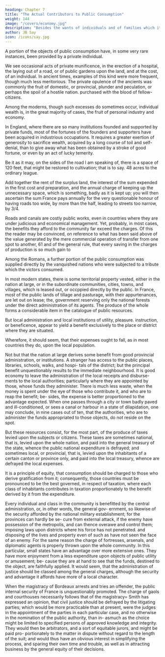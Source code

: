 ```yaml
---
heading: Chapter 7
title: "The Actual Contributors to Public Consumption"
weight: 144
image: "/covers/economy.jpg"
description: "Besides the wants of individuals and of families which it is the object of private consumption to satisfy, the collection of many individuals into a community gives rise to a new class of wants, the wants of the society in its aggregate capacity, the satisfaction of which is the object of public consumption"
author: JB Say
icon: /icons/say.jpg
---
```





A portion of the objects of public consumption have, in some very rare instances, been provided by a private individual.

We see occasional acts of private munificence, in the erection of a hospital, the laying out of a road, or of public gardens upon the land, and at the cost, of an individual. In ancient times, examples of this kind were more frequent, though much less meritorious. The private opulence of the ancients was commonly the fruit of domestic, or provincial, plunder and peculation, or perhaps the spoil of a hostile nation. purchased with the blood of fellow-citizens. 

Among the moderns, though such excesses do sometimes occur, individual wealth is, in the great majority of cases, the fruit of personal industry and economy. 

In England, where there are so many institutions founded and supported by private funds, most of the fortunes of the founders and supporters have been acquired in industrious occupations. It requires a greater exertion of generosity to sacrifice wealth, acquired by a long course of toil and self-denial, than to give away what has been obtained by a stroke of good fortune, or even by an act of lucky temerity.

Be it as it may, on the sides of the road I am speaking of, there is a space of 120 feet, that might be restored to cultivation; that is to say. 48 acres to the ordinary league. 

Add together the rent of the surplus land, the interest of the sum expended in the first cost and preparation, and the annual charge of
keeping up the unnecessary space, which is something, badly as it is kept up; you will then ascertain the sum France pays
annually for the very questionable honour of having roads too wide, by more than the half, leading to streets too narrow, by 3/4. 

Roads and canals are costly public works, even in countries where they are under judicious and economical management.
Yet, probably, in most cases, the benefits they afford to the community far exceed the charges. Of this the reader may be
convinced, on reference to what has been said above of the value generated by the mere commercial operation of transfer from one spot to another, 61 and of the general rule, that every saving in the charges of production is so much gain to

Among the Romans, a further portion of the public consumption was supplied directly by the vanquished nations who were subjected to a tribute which the victors consumed. 

In most modern states, there is some territorial property vested, either in the nation at large, or in the subordinate communities, cities, towns, and villages, which is leased out, or occppied directly by the public. In France, most of the public lands of tillage and pasturage, with their appurtenances, are let out on lease; the, government reserving only the national forests under the direct administration of its agents. The produce of the whole forms a considerable item in the catalogue of public resources.

But local administration and local institutions of utility, pleasure. instruction, or beneficence, appear to yield a benefit exclusively to the place or district where they are situated.

Wherefore, it should seem, that their expenses ought to fall, as in most countries they do, upon the local population. 

Not but that the nation at large derives some benefit from good
provincial administration, or institutions. A stranger has access to the public places, libraries, schools, walks, and hospi-
tals of the district; but the principal benefit unquestionably
results to the immediate neighbourhood. It is good economy
to leave the administration of the local receipts and disburse-
ments to the local authorities; particularly where they are
appointed by those, whose funds they administer. There is
much less waste, when the money is spent under the eye of
those who contribute it, and who are to reap the benefit; be-
sides, the expense is better proportioned to the advantage
expected. When one passes through a city or town badly paved
and ill-conditioned, or sees a canal or harbour in a state of
dilapidation, one may conclude, in nine cases out of ten, that
the authorities, who are to administer the funds appropriated
to those objects, do not reside on the spot.

But these resources consist, for the most part, of the produce of taxes levied upon the subjects or citizens. These taxes are sometimes national, that is, levied upon the whole nation, and paid into the general treasury of the state, whence the public national expenditure is defrayed; and sometimes local, or provincial, that is, levied upon the inhabitants of a certain
canton or province only, and paid into the local treasury, whence are defrayed the local expenses.

It is a principle of equity, that consumption should be charged to those who derive gratification from it; consequently, those countries must be pronounced to be the best governed, in respect of taxation, where each class of inhabitants contributes in taxation proportionately to the benefit derived by it from the expenditure.

Every individual and class in the community is benefitted by the central administration, or, in other words, the general gov-
ernment, so likewise of the security afforded by the national military establishment; for the provinces can hardly be se-
cure from external attack, if the enemy have possession of the metropolis, and can thence overawe and control them;
imposing laws upon districts where his force has not penetrated. and disposing of the lives and property even of such
as have not seen the face of an enemy. For the same reason the charge of fortresses, arsenals, and diplomatic agents is
properly thrown upon the whole community. In this particular, small states have an advantage over more
extensive ones. They have more enjoyment from a less expenditure upon objects of public utility or amusement; be-
cause they are at hand to see that the funds, destined to the object, are faithfully applied.
It would seem, that the administration of justice should be classed among the general charges, although the security and
advantage it affords have more of a local character. 

When the magistracy of Bordeaux arrests and tries an offender, the public internal security of France is unquestionably promoted.
The charge of gaols and courthouses necessarily follows that of the magistracy= Smith has expressed an opinion, that civil
justice should be defrayed by the litigating parties; which would be more practicable than at present, were the judges in
the appointment of the parties in each particular case, and no otherwise in the nomination of the public authority, than in-
asmuch as the choice might be limited to specified persons of 
approved knowledge and integrity. They would then be arbitrators, and a sort of equitable jurors, and might be paid pro-
portionately to the matter in dispute without regard to the length of the suit; and would thus have an obvious interest in
simplifying the process, and sparing their own time and trouble, as well as in attracting business by the general equity
of their decisions.

